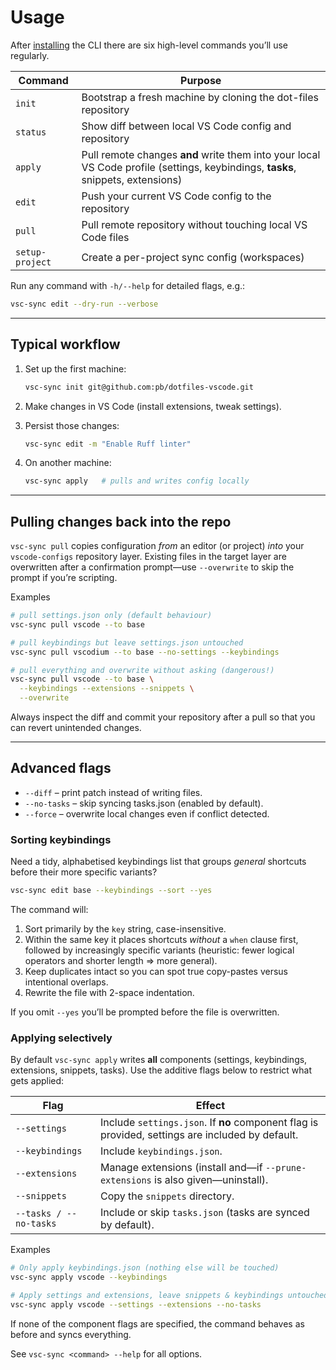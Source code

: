 # Usage

After [installing](installation.md) the CLI there are six high-level commands you’ll use regularly.

| Command | Purpose |
|---------|---------|
| `init`  | Bootstrap a fresh machine by cloning the dot-files repository |
| `status`| Show diff between local VS Code config and repository |
| `apply` | Pull remote changes **and** write them into your local VS Code profile (settings, keybindings, **tasks**, snippets, extensions) |
| `edit`  | Push your current VS Code config to the repository |
| `pull`  | Pull remote repository without touching local VS Code files |
| `setup-project` | Create a per-project sync config (workspaces) |

Run any command with `-h/--help` for detailed flags, e.g.:

```bash
vsc-sync edit --dry-run --verbose
```

---

## Typical workflow

1. Set up the first machine:

   ```bash
   vsc-sync init git@github.com:pb/dotfiles-vscode.git
   ```

2. Make changes in VS Code (install extensions, tweak settings).

3. Persist those changes:

   ```bash
   vsc-sync edit -m "Enable Ruff linter"
   ```

4. On another machine:

   ```bash
   vsc-sync apply   # pulls and writes config locally
   ```

---

## Pulling changes back into the repo

`vsc-sync pull` copies configuration *from* an editor (or project) *into* your
`vscode-configs` repository layer. Existing files in the target layer are
overwritten after a confirmation prompt—use `--overwrite` to skip the prompt
if you’re scripting.

Examples

```bash
# pull settings.json only (default behaviour)
vsc-sync pull vscode --to base

# pull keybindings but leave settings.json untouched
vsc-sync pull vscodium --to base --no-settings --keybindings

# pull everything and overwrite without asking (dangerous!)
vsc-sync pull vscode --to base \
  --keybindings --extensions --snippets \
  --overwrite
```

Always inspect the diff and commit your repository after a pull so that you
can revert unintended changes.

---

## Advanced flags

* `--diff` – print patch instead of writing files.
* `--no-tasks` – skip syncing tasks.json (enabled by default).
* `--force` – overwrite local changes even if conflict detected.

### Sorting keybindings

Need a tidy, alphabetised keybindings list that groups *general* shortcuts
before their more specific variants?

```bash
vsc-sync edit base --keybindings --sort --yes
```

The command will:
1. Sort primarily by the `key` string, case-insensitive.
2. Within the same key it places shortcuts *without* a `when` clause first,
   followed by increasingly specific variants (heuristic: fewer logical
   operators and shorter length ⇒ more general).
3. Keep duplicates intact so you can spot true copy-pastes versus intentional
   overlaps.
4. Rewrite the file with 2-space indentation.

If you omit `--yes` you’ll be prompted before the file is overwritten.

### Applying selectively

By default `vsc-sync apply` writes **all** components (settings, keybindings,
extensions, snippets, tasks).  Use the additive flags below to restrict what
gets applied:

| Flag | Effect |
|------|--------|
| `--settings` | Include `settings.json`. If **no** component flag is provided, settings are included by default. |
| `--keybindings` | Include `keybindings.json`. |
| `--extensions` | Manage extensions (install and—if `--prune-extensions` is also given—uninstall). |
| `--snippets` | Copy the `snippets` directory. |
| `--tasks / --no-tasks` | Include or skip `tasks.json` (tasks are synced by default). |

Examples

```bash
# Only apply keybindings.json (nothing else will be touched)
vsc-sync apply vscode --keybindings

# Apply settings and extensions, leave snippets & keybindings untouched
vsc-sync apply vscode --settings --extensions --no-tasks
```

If none of the component flags are specified, the command behaves as before
and syncs everything.

See `vsc-sync <command> --help` for all options.
